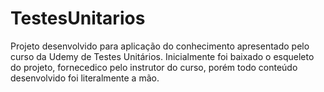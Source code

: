 # TestesUnitarios
Projeto desenvolvido para aplicação do conhecimento apresentado pelo curso da Udemy de Testes Unitários.
Inicialmente foi baixado o esqueleto do projeto, fornecedico pelo instrutor do curso, porém todo conteúdo desenvolvido foi literalmente a mão.
